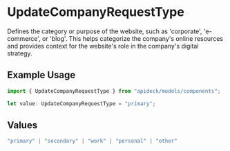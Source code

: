 # UpdateCompanyRequestType

Defines the category or purpose of the website, such as 'corporate', 'e-commerce', or 'blog'. This helps categorize the company's online resources and provides context for the website's role in the company's digital strategy.

## Example Usage

```typescript
import { UpdateCompanyRequestType } from "apideck/models/components";

let value: UpdateCompanyRequestType = "primary";
```

## Values

```typescript
"primary" | "secondary" | "work" | "personal" | "other"
```